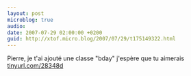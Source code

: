 ```yaml
---
layout: post
microblog: true
audio: 
date: 2007-07-29 02:00:00 +0200
guid: http://xtof.micro.blog/2007/07/29/t175149322.html
---
```

Pierre, je t'ai ajouté une classe "bday" j'espère que tu aimerais [tinyurl.com/28348d](http://tinyurl.com/28348d)
